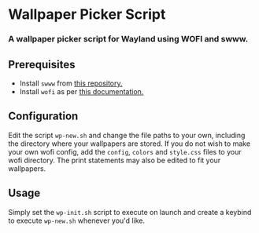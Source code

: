 # Wallpaper Picker Script
### A wallpaper picker script for Wayland using WOFI and swww.

## Prerequisites
- Install `swww` from <a href="https://github.com/LGFae/swww/tree/main">this repository.</a>
- Install `wofi` as per <a href="https://hg.sr.ht/~scoopta/wofi">this documentation.</a>

## Configuration
Edit the script `wp-new.sh` and change the file paths to your own, including the directory where your wallpapers are stored. If you do not wish to make your own wofi config, add the `config`, `colors` and `style.css` files to your wofi directory.
The print statements may also be edited to fit your wallpapers.

## Usage
Simply set the `wp-init.sh` script to execute on launch and create a keybind to execute `wp-new.sh` whenever you'd like.
